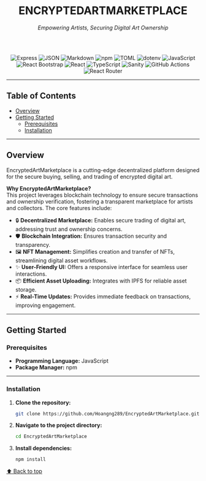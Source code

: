 <h1 align="center">ENCRYPTEDARTMARKETPLACE</h1>
<p align="center"><em>Empowering Artists, Securing Digital Art Ownership</em></p>
  <!-- Badges -->
  <br/><br/>
 <p align="center">
  <img src="https://img.shields.io/badge/Express-000000?style=flat-square&logo=express&logoColor=white" alt="Express"/>
  <img src="https://img.shields.io/badge/JSON-000000?style=flat-square&logo=json&logoColor=white" alt="JSON"/>
  <img src="https://img.shields.io/badge/Markdown-000000?style=flat-square&logo=markdown&logoColor=white" alt="Markdown"/>
  <img src="https://img.shields.io/badge/npm-CB3837?style=flat-square&logo=npm&logoColor=white" alt="npm"/>
  <img src="https://img.shields.io/badge/TOML-000000?style=flat-square" alt="TOML"/>
  <img src="https://img.shields.io/badge/dotenv-000000?style=flat-square&logo=dotenv&logoColor=white" alt="dotenv"/>
  <img src="https://img.shields.io/badge/JavaScript-F7DF1E?style=flat-square&logo=javascript&logoColor=black" alt="JavaScript"/>
  <img src="https://img.shields.io/badge/React_Bootstrap-563D7C?style=flat-square&logo=react&logoColor=white" alt="React Bootstrap"/>
  <img src="https://img.shields.io/badge/React-61DAFB?style=flat-square&logo=react&logoColor=black" alt="React"/>
  <img src="https://img.shields.io/badge/TypeScript-3178C6?style=flat-square&logo=typescript&logoColor=white" alt="TypeScript"/>
  <img src="https://img.shields.io/badge/Sanity-000000?style=flat-square" alt="Sanity"/>
  <img src="https://img.shields.io/badge/GitHub_Actions-2088FF?style=flat-square&logo=githubactions&logoColor=white" alt="GitHub Actions"/>
  <img src="https://img.shields.io/badge/React_Router-CA4245?style=flat-square&logo=reactrouter&logoColor=white" alt="React Router"/>
</p>
</p>

---

## Table of Contents

- [Overview](#overview)  
- [Getting Started](#getting-started)  
  - [Prerequisites](#prerequisites)  
  - [Installation](#installation)  


---

## Overview

EncryptedArtMarketplace is a cutting-edge decentralized platform designed for the secure buying, selling, and trading of encrypted digital art.

**Why EncryptedArtMarketplace?**  
This project leverages blockchain technology to ensure secure transactions and ownership verification, fostering a transparent marketplace for artists and collectors. The core features include:

- 🔒 **Decentralized Marketplace:** Enables secure trading of digital art, addressing trust and ownership concerns.  
- 🛡️ **Blockchain Integration:** Ensures transaction security and transparency.  
- 🖼️ **NFT Management:** Simplifies creation and transfer of NFTs, streamlining digital asset workflows.  
- ✨ **User-Friendly UI:** Offers a responsive interface for seamless user interactions.  
- 📦 **Efficient Asset Uploading:** Integrates with IPFS for reliable asset storage.  
- ⚡ **Real-Time Updates:** Provides immediate feedback on transactions, improving engagement.

---

## Getting Started

### Prerequisites

- **Programming Language:** JavaScript  
- **Package Manager:** npm

---

### Installation

1. **Clone the repository:**
   ```bash
   git clone https://github.com/Hoangng289/EncryptedArtMarketplace.git

2. **Navigate to the project directory:**
   ```bash
   cd EncryptedArtMarketplace

3. **Install dependencies:**
   ```bash
   npm install

[⬆️ Back to top](#table-of-contents)
